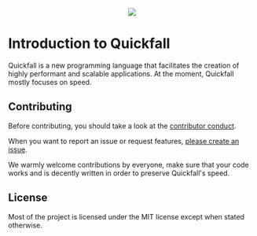 <div align="center">
<img src="https://avatars.githubusercontent.com/u/186870998?s=200&v=4">
</div>

# Introduction to Quickfall

Quickfall is a new programming language that facilitates the creation of highly performant and scalable applications. At the moment, Quickfall mostly focuses on speed.

## Contributing

Before contributing, you should take a look at the [contributor conduct](https://github.com/Quickfall/quickfall/blob/master/CODE_OF_CONDUCT.md).

When you want to report an issue or request features, [please create an issue](https://github.com/Quickfall/quickfall/issues). 

We warmly welcome contributions by everyone, make sure that your code works and is decently written in order to preserve Quickfall's speed.

## License
Most of the project is licensed under the MIT license except when stated otherwise.